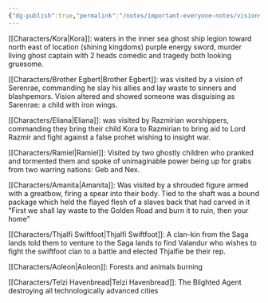 ```yaml
---
{"dg-publish":true,"permalink":"/notes/important-everyone-notes/visions/"}
---
```


[[Characters/Kora\|Kora]]: waters in the inner sea ghost ship legion toward north east of location (shining kingdoms) purple energy sword, murder living
ghost captain with 2 heads comedic and tragedy both looking gruesome.

[[Characters/Brother  Egbert\|Brother  Egbert]]: was visited by a vision of Serenrae, commanding he slay his allies and lay waste to sinners and blashpemors. Vision altered and showed someone was disguising as Sarenrae: a child with iron wings.

[[Characters/Eliana\|Eliana]]: was visited by Razmirian worshippers, commanding they bring their child Kora to Razmirian to bring aid to Lord Razmir and fight against a false prohet wishing to insight war.

[[Characters/Ramiel\|Ramiel]]: Visited by two ghostly children who pranked and tormented them and spoke of unimaginable power being up for grabs from two warring nations: Geb and Nex.

[[Characters/Amanita\|Amanita]]: Was visited by a shrouded figure armed with a greatbow, firing a spear into their body. Tied to the shaft was a bound package which held the flayed flesh of a slaves back that had carved in it "First we shall lay waste to the Golden Road and burn it to ruin, then your home"

[[Characters/Thjalfi Swiftfoot\|Thjalfi Swiftfoot]]: A clan-kin from the Saga lands told them to venture to the Saga lands to find Valandur who wishes to fight the swiftfoot clan to a battle and elected Thjalfie be their rep.

[[Characters/Aoleon\|Aoleon]]: Forests and animals burning

[[Characters/Telzi Havenbread\|Telzi Havenbread]]: The Blighted Agent destroying all technologically advanced cities